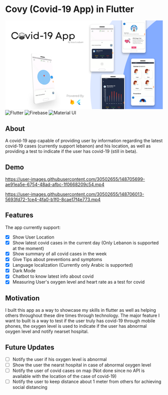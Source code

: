 # Covy (Covid-19 App) in Flutter

![App Poster](images/poster.png)
![Flutter](https://img.shields.io/badge/Flutter-02569B?style=for-the-badge&logo=flutter&logoColor=white)
![Firebase](https://img.shields.io/badge/firebase-ffca28?style=for-the-badge&logo=firebase&logoColor=black)
![Material UI](https://img.shields.io/badge/Material%20UI-007FFF?style=for-the-badge&logo=mui&logoColor=white)

## About

A covid-19 app capable of providing user by information regarding the latest covid-19 cases (currently support lebanon) and his location, as well as providing a test to indicate if the user has covid-19 (still in beta).

## Demo

https://user-images.githubusercontent.com/30502655/148705699-ae91ea5e-6754-48ad-afbc-1f0668209c54.mp4

https://user-images.githubusercontent.com/30502655/148706013-5693fd72-1ce4-4fa0-b1f0-8cae17f4e773.mp4



## Features

The app currently support:

- [x] Show User Location
- [x] Show latest covid cases in the current day (Only Lebanon is supported at the moment)
- [x] Show summary of all covid cases in the week
- [x] Give Tips about preventions and symptoms
- [x] Language localization (Currently only Arabic is supported)
- [x] Dark Mode
- [x] Chatbot to know latest info about covid
- [x] Measuring User's oxygen level and heart rate as a test for covid

## Motivation

I built this app as a way to showcase my skills in flutter as well as helping others throughout these dire times through technology. The major feature I want to built is a way to test if the user truly has covid-19 through mobile phones, the oxygen level is used to indicate if the user has abnormal oxygen level and notify nearset hospital.

## Future Updates

- [ ] Notify the user if his oxygen level is abnormal
- [ ] Show the user the nearst hospital in case of abnormal oxygen level
- [ ] Notify the user of covid cases on map (Not done since no API is available with the location of the case of covid-19)
- [ ] Notify the user to keep distance about 1 meter from others for achieving social distancing
